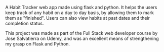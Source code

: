A Habit Tracker web app made using flask and python. It helps the users keep track of any habit on a day to day basis, by allowing them to mark them as "finished". Users can also view habits at past dates and their completion status. 

This project was made as part of the Full Stack web developer course by Jose Salvatierra on Udemy, and was an excellent means of strengthening my grasp on Flask and Python.  
